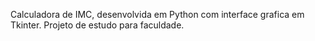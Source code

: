 Calculadora de IMC, desenvolvida em Python com interface grafica em Tkinter.
Projeto de estudo para faculdade.
